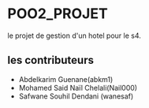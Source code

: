 # POO2_PROJET

le projet de gestion d'un hotel pour le s4.

## les contributeurs 
- Abdelkarim Guenane(abkm1)
- Mohamed Said Naïl Chelali(Nail000)
- Safwane Souhil Dendani (wanesaf)
